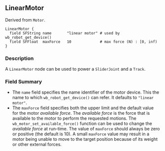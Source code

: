## LinearMotor

Derived from `Motor`.


```
LinearMotor {
  field SFString name       "linear motor" # used by wb_robot_get_device()
  field SFFloat  maxForce   10             # max force (N) : [0, inf)
}
```

### Description

A `LinearMotor` node can be used to power a `SliderJoint` and a `Track`.

### Field Summary

- The `name` field specifies the name identifier of the motor device. This the name to which `wb_robot_get_device()` can refer. It defaults to `"linear motor"`.
- The `maxForce` field specifies both the upper limit and the default value for the motor *available force*. The *available force* is the force that is available to the motor to perform the requested motions. The `wb_motor_set_available_force()` function can be used to change the *available force* at run-time. The value of `maxForce` should always be zero or positive (the default is 10). A small `maxForce` value may result in a motor being unable to move to the target position because of its weight or other external forces.

